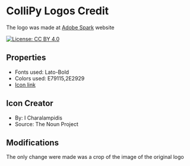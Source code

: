 # ColliPy Logos Credit
The logo was made at [Adobe Spark](https://spark.adobe.com/express-apps/logomaker) website

[![License: CC BY 4.0](https://img.shields.io/badge/License-CC%20BY%204.0-lightgrey.svg)](https://creativecommons.org/licenses/by/4.0/)

## Properties
* Fonts used: Lato-Bold
* Colors used: E79115,2E2929
* [Icon link](https://thenounproject.com/term/smash/161542)

## Icon Creator 
* By: I Charalampidis
* Source: The Noun Project

## Modifications
The only change were made was a crop of the image of the original logo